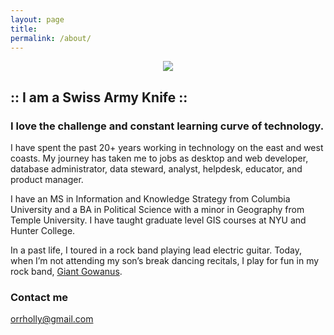 ```yaml
---
layout: page
title: 
permalink: /about/
---
```


<p align="center">
<img src="https://orrholly.github.io/images/knife.png">
<h2> :: I am a  Swiss Army Knife ::</h2>
<h3> I love the challenge and constant learning curve of technology.</h3>
</p>

I have spent the past 20+ years working in technology on the east and west coasts. My journey has taken me to  jobs as desktop and web developer, database administrator, data steward, analyst, helpdesk, educator, and product manager. 

I have an MS in Information and Knowledge Strategy from Columbia University and a BA in Political Science with a minor in Geography from Temple University. I have taught graduate level GIS courses at NYU and Hunter College.

In a past life, I toured in a rock band playing lead electric guitar. Today, when I’m not attending my son’s break dancing recitals, I play for fun in my rock band, [Giant Gowanus](http://giantgowan.us/).

### Contact me

[orrholly@gmail.com](mailto:orrholly@gmail.com)


